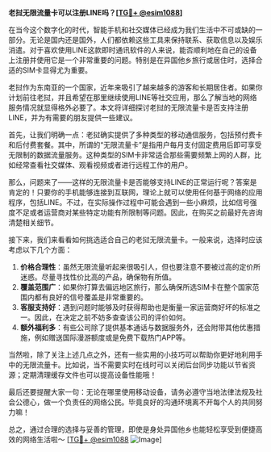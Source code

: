 **老挝无限流量卡可以注册LINE吗？[[TG💪+ @esim1088](https://t.me/s/esim1088)]**

在当今这个数字化的时代，智能手机和社交媒体已经成为我们生活中不可或缺的一部分。无论是国内还是国外，人们都依赖这些工具来保持联系、获取信息以及娱乐消遣。对于喜欢使用LINE这款即时通讯软件的人来说，能否顺利地在自己的设备上注册并使用它是一个非常重要的问题。特别是在异国他乡旅行或居住时，选择合适的SIM卡显得尤为重要。

老挝作为东南亚的一个国家，近年来吸引了越来越多的游客和长期居住者。如果你计划前往老挝，并且希望在那里继续使用LINE等社交应用，那么了解当地的网络服务情况就显得格外必要了。本文将详细探讨老挝的无限流量卡是否支持注册LINE，并为有需要的朋友提供一些建议。

首先，让我们明确一点：老挝确实提供了多种类型的移动通信服务，包括预付费卡和后付费套餐。其中，所谓的“无限流量卡”是指用户每月支付固定费用后即可享受无限制的数据流量服务。这种类型的SIM卡非常适合那些需要频繁上网的人群，比如经常查看社交媒体、观看视频或者进行远程工作的用户。

那么，问题来了——这样的无限流量卡是否能够支持LINE的正常运行呢？答案是肯定的！只要你的手机能够连接到互联网，理论上就可以使用任何基于网络的应用程序，包括LINE。不过，在实际操作过程中可能会遇到一些小麻烦，比如信号强度不足或者运营商对某些特定功能有所限制等问题。因此，在购买之前最好先咨询清楚相关细节。

接下来，我们来看看如何挑选适合自己的老挝无限流量卡。一般来说，选择时应该考虑以下几个方面：

1. **价格合理性**：虽然无限流量听起来很吸引人，但也要注意不要被过高的定价所迷惑。尽量寻找性价比高的产品，确保物有所值。
2. **覆盖范围广**：如果你打算去偏远地区旅行，那么确保所选SIM卡在整个国家范围内都有良好的信号覆盖是非常重要的。
3. **客服支持好**：遇到问题时能够及时获得帮助也是衡量一家运营商好坏的标准之一。因此，在决定之前不妨多查查该公司的评价如何。
4. **额外福利多**：有些公司除了提供基本通话与数据服务外，还会附带其他优惠措施，例如赠送国际漫游额度或是免费下载热门APP等。

当然啦，除了关注上述几点之外，还有一些实用的小技巧可以帮助你更好地利用手中的无限流量卡。比如说，当不需要实时在线时可以关闭后台同步功能以节省资源；定期清理缓存文件也可以提高设备性能哦！

最后还要提醒大家一句：无论在哪里使用移动设备，请务必遵守当地法律法规及社会公德心，做一个负责任的网络公民。毕竟良好的沟通环境离不开每个人的共同努力嘛！

总之，通过合理的选择与妥善的管理，即使是身处异国他乡也能轻松享受到便捷高效的网络生活啦～ [[TG💪+ @esim1088](https://t.me/s/esim1088) ![Image](https://i.postimg.cc/4NQfJmqS/Snipaste-2025-05-13-00-14-12.png)]